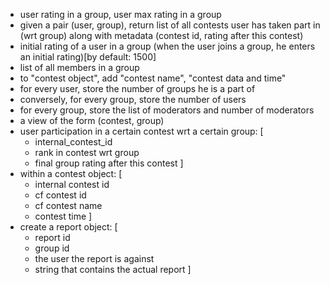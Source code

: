 - user rating in a group, user max rating in a group
- given a pair (user, group), return list of all contests user has taken part in (wrt group) along with metadata (contest id, rating after this contest)
- initial rating of a user in a group (when the user joins a group, he enters an initial rating)[by default: 1500] 
- list of all members in a group
- to "contest object", add "contest name", "contest data and time"
- for every user, store the number of groups he is a part of
- conversely, for every group, store the number of users
- for every group, store the list of moderators and number of moderators
- a view of the form (contest, group)
- user participation in a certain contest wrt a certain group: 
[
    - internal_contest_id
    - rank in contest wrt group
    - final group rating after this contest
]
- within a contest object:
[
    - internal contest id
    - cf contest id
    - cf contest name
    - contest time
]
- create a report object:
[
    - report id
    - group id
    - the user the report is against
    - string that contains the actual report
]